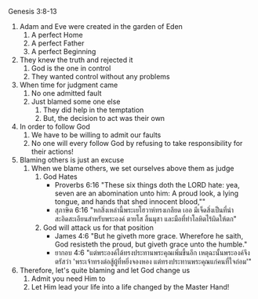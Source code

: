 Genesis 3:8-13

1. Adam and Eve were created in the garden of Eden
	1. A perfect Home
	2. A perfect Father
	3. A perfect Beginning
2. They knew the truth and rejected it
	1. God is the one in control
	2. They wanted control without any problems
3. When time for judgment came
	1. No one admitted fault
	2. Just blamed some one else
		1. They did help in the temptation
		2. But, the decision to act was their own
4. In order to follow God
	1. We have to be willing to admit our faults
	2. No one will every follow God by refusing to take responsibility for their actions!
5. Blaming others is just an excuse
	1. When we blame others, we set ourselves above them as judge
		1. God Hates
			- Proverbs 6:16 "These six things doth the LORD hate: yea, seven are an abomination unto him: A proud look, a lying tongue, and hands that shed innocent blood,""
			- สุภาษิต 6:16 "หกสิ่งเหล่านี้พระเยโฮวาห์ทรงเกลียด เออ มีเจ็ดสิ่งเป็นที่น่าสะอิดสะเอียนสำหรับพระองค์ ตายโส ลิ้นมุสา และมือที่ทำโลหิตไร้ผิดให้ตก"
		2. God will attack us for that position
			- James 4:6 "But he giveth more grace. Wherefore he saith, God resisteth the proud, but giveth grace unto the humble."
			- ยากอบ 4:6 "แต่พระองค์ได้ทรงประทานพระคุณเพิ่มขึ้นอีก เหตุฉะนั้นพระองค์จึงตรัสว่า 'พระเจ้าทรงต่อสู้ผู้ที่หยิ่งจองหอง แต่ทรงประทานพระคุณแก่คนที่ใจถ่อม'"
6. Therefore, let's quite blaming and let God change us
	1. Admit you need Him to
	2. Let Him lead your life into a life changed by the Master Hand!